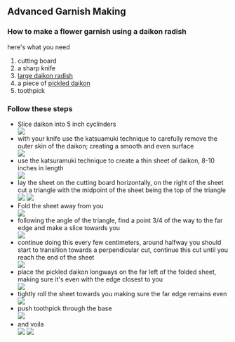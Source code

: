 ## Advanced Garnish Making
### How to make a flower garnish using a daikon radish
<p> here's what you need<p/>
  <ol>
  <li>cutting board</li>
  <li>a sharp knife</li>
  <li><a href="https://goo.gl/images/3ZWxYm">large daikon radish</a></li>
  <li>a piece of <a href="https://goo.gl/images/HCu8ai">pickled daikon</a></li>
  <li>toothpick</li>
  </ol>
  
  ### Follow these steps
<ul>
  <li>Slice daikon into 5 inch cyclinders</li>
  <img src="IMG_0023 (1).jpg"/>
  <li>with your knife use the katsuamuki technique to carefully remove the outer skin of the daikon; creating a smooth and even surface</li>
  <img src="IMG_00241.jpg"/>
  <li>use the katsuramuki technique to create a thin sheet of daikon, 8-10 inches in length</li>
  <img src="IMG_0025.jpg"/>
  <li>
lay the sheet on the cutting board horizontally, on the right of the sheet cut a triangle with the midpoint of the sheet being the top of the triangle</li>
  <img src="IMG_0026.jpg"/>
  <img src="IMG_0027.jpg"/>
  <li>Fold the sheet away from you</li>
  <img src="IMG_0028.jpg"/>
  <li>following the angle of the triangle, find a point 3/4 of the way to the far edge and make a slice towards you</li>
  <img src="IMG_0029.jpg"/>
  <li>continue doing this every few centimeters, around halfway you should start to transition towards a perpendicular cut, continue this cut until you reach the end of the sheet</li>
  <img src="IMG_0030.jpg"/>
  <li>place the pickled daikon longways on the far left of the folded sheet, making sure it's even with the edge closest to you </li>
  <img src="IMG_0032.jpg"/>
  <li>tightly roll the sheet towards you making sure the far edge remains even</li>
  <img src="IMG_0033.jpg"/>
  <li>push toothpick through the base</li>
  <img src="IMG_0034.jpg"/>
  <li>and voila</li>
  <img src="IMG_0035.jpg"/>
  <img src="IMG_0036.jpg"/>
</ul>




